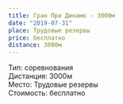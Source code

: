 ```yaml
---
title: Гран При Динамо - 3000м
date: "2019-07-31"
place: Трудовые резервы
price: бесплатно
distance: 3000м
---
```


Тип: соревнования<br/>
Дистанция: 3000м<br/>
Место: Трудовые резервы<br/>
Стоимость: бесплатно<br/>